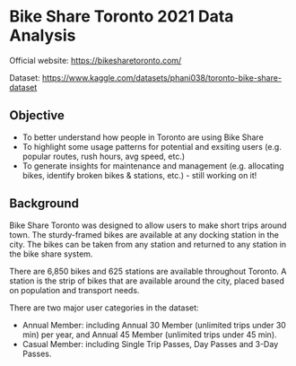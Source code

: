 # Bike Share Toronto 2021 Data Analysis

Official website: https://bikesharetoronto.com/

Dataset: https://www.kaggle.com/datasets/phani038/toronto-bike-share-dataset

## Objective

- To better understand how people in Toronto are using Bike Share
- To highlight some usage patterns for potential and exsiting users (e.g. popular routes, rush hours, avg speed, etc.)
- To generate insights for maintenance and management (e.g. allocating bikes, identify broken bikes & stations, etc.) - still working on it!

## Background

Bike Share Toronto was designed to allow users to make short trips around town. The sturdy-framed bikes are available at any docking station in the city. The bikes can be taken from any station and returned to any station in the bike share system. 

There are 6,850 bikes and 625 stations are available throughout Toronto. A station is the strip of bikes that are available around the city, placed based on population and transport needs.

There are two major user categories in the dataset:
- Annual Member: including Annual 30 Member (unlimited trips under 30 min) per year, and Annual 45 Member (unlimited trips under 45 min).
- Casual Member: including Single Trip Passes, Day Passes and 3-Day Passes.

